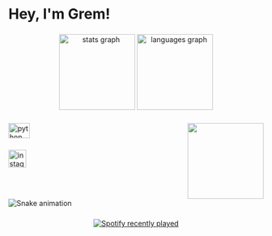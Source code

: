 <h1 align="left">Hey, I'm Grem!</h1>

###

<div align="center">
  <img src="https://github-readme-stats.vercel.app/api?hide_title=false&hide_rank=false&show_icons=true&include_all_commits=true&count_private=true&disable_animations=false&theme=great-gatsby&locale=en&hide_border=false&custom_title=Grem's Stats&username=grem" height="150" alt="stats graph"  />
  <img src="https://github-readme-stats.vercel.app/api/top-langs?locale=en&hide_title=false&layout=default &card_width=320&langs_count=5&theme=great-gatsby&hide_border=false&username=grem" height="150" alt="languages graph"  />
</div>

###

<img align="right" height="150" src="https://media4.giphy.com/media/oNvBWt3iZLHIhRd0MN/giphy.gif?cid=ecf05e47sviav8cpsi9mobv7g3tro2dwf8d6z3e2ib6kyjh0&rid=giphy.gif&ct=g"  />

###

<div align="left">
  <img src="https://cdn.jsdelivr.net/gh/devicons/devicon/icons/python/python-original.svg" height="30" width="42" alt="python logo"  />
</div>

###

<div align="left">
  <img src="https://img.shields.io/static/v1?message=Instagram&logo=instagram&label=&color=E4405F&logoColor=white&labelColor=&style=for-the-badge" height="35" alt="instagram logo"  />
</div>

###

<br clear="both">

<img src="https://raw.githubusercontent.com/grem/grem/blob/output/snake.svg" alt="Snake animation" />

###

<div align="center">
  <a href="https://open.spotify.com/user/グレム">
    <img src="https://spotify-recently-played-readme.vercel.app/api?count=5&unique=true" alt="Spotify recently played"  />
  </a>
</div>

###
